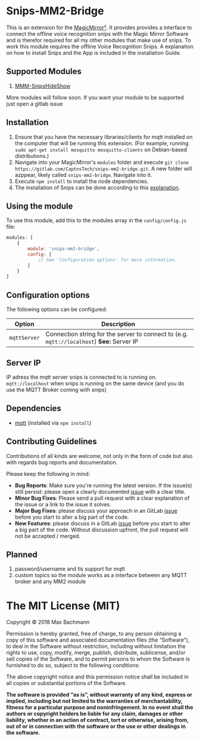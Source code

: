 # Snips-MM2-Bridge

This is an extension for the [MagicMirror²](https://github.com/MichMich/MagicMirror).  It provides provides a interface to connect the offline voice recognition snips with the Magic Mirror Software and is therefor required for all my other modules that make use of snips.
To work this module requires the offline Voice Recognition Snips. A explanation on how to install Snips and the App is included in the installation Guide.


## Supported Modules
1. [MMM-SnipsHideShow](https://gitlab.com/CaptnsTech/mmm-snipshideshow)

More modules will follow soon. If you want your module to be supported just open a gitlab issue


## Installation
1. Ensure that you have the necessary libraries/clients for mqtt installed on the computer that will be running this extension.  (For example, running `sudo apt-get install mosquitto mosquitto-clients` on Debian-based distributions.)
2. Navigate into your MagicMirror's `modules` folder and execute `git clone https://gitlab.com/CaptnsTech/snips-mm2-bridge.git`. A new folder will azppear, likely called `snips-mm2-bridge`.  Navigate into it.
3. Execute `npm install` to install the node dependencies.
4. The installation of Snips can be done according to this [explanation](https://snips.gitbook.io/getting-started/installation).



## Using the module

To use this module, add this to the modules array in the `config/config.js` file:
````javascript
modules: [
	{
		module: 'snips-mm2-bridge',
		config: {
			// See 'Configuration options' for more information.
		}
	}
]
````

## Configuration options

The following options can be configured:

| Option  | Description  |
|---|---|
| `mqttServer`  | Connection string for the server to connect to (e.g. `mqtt://localhost`) **See:** Server IP  |

## Server IP

IP adress the mqtt server snips is connected to is running on. `mqtt://localhost` when snips is running on the same device (and you do use the MQTT Broker coming with snips)


## Dependencies
- [mqtt](https://www.npmjs.com/package/mqtt) (installed via `npm install`)

## Contributing Guidelines

Contributions of all kinds are welcome, not only in the form of code but also with regards bug reports and documentation.

Please keep the following in mind:

- **Bug Reports**:  Make sure you're running the latest version. If the issue(s) still persist: please open a clearly documented [issue](https://gitlab.com/CaptnsTech/snips-mm2-bridge/issues) with a clear title.
- **Minor Bug Fixes**: Please send a pull request with a clear explanation of the issue or a link to the issue it solves.
- **Major Bug Fixes**: please discuss your approach in an GitLab [issue](https://gitlab.com/CaptnsTech/snips-mm2-bridge/issues) before you start to alter a big part of the code.
- **New Features**: please discuss in a GitLab [issue](https://gitlab.com/CaptnsTech/snips-mm2-bridge/issues) before you start to alter a big part of the code. Without discussion upfront, the pull request will not be accepted / merged.


## Planned
1. password/username and tls support for mqtt
2. custom topics so the module works as a interface between any MQTT broker and any MM2 module


The MIT License (MIT)
=====================

Copyright © 2018 Max Bachmann

Permission is hereby granted, free of charge, to any person
obtaining a copy of this software and associated documentation
files (the “Software”), to deal in the Software without
restriction, including without limitation the rights to use,
copy, modify, merge, publish, distribute, sublicense, and/or sell
copies of the Software, and to permit persons to whom the
Software is furnished to do so, subject to the following
conditions:

The above copyright notice and this permission notice shall be
included in all copies or substantial portions of the Software.

**The software is provided “as is”, without warranty of any kind, express or implied, including but not limited to the warranties of merchantability, fitness for a particular purpose and noninfringement. In no event shall the authors or copyright holders be liable for any claim, damages or other liability, whether in an action of contract, tort or otherwise, arising from, out of or in connection with the software or the use or other dealings in the software.**
